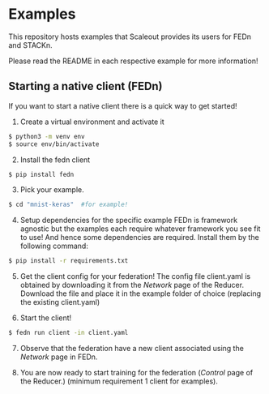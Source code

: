 # Examples

This repository hosts examples that Scaleout provides its users for FEDn and STACKn.

Please read the README in each respective example for more information!

## Starting a native client (FEDn)
If you want to start a native client there is a quick way to get started!

1. Create a virtual environment and activate it
```bash
$ python3 -m venv env
$ source env/bin/activate
```

2. Install the fedn client
```bash
$ pip install fedn
```

3. Pick your example.
```bash
$ cd "mnist-keras"  #for example!
```

4. Setup dependencies for the specific example
FEDn is framework agnostic but the examples each require whatever framework you see fit to use! And hence some dependencies are required. Install them by the following command:
```bash
$ pip install -r requirements.txt
``` 

5. Get the client config for your federation!
The config file client.yaml is obtained by downloading it from the _Network_  page of the Reducer. Download the file and place it in the example folder of choice (replacing the existing client.yaml)

6. Start the client!
```bash
$ fedn run client -in client.yaml
```
7. Observe that the federation  have a new client associated using the _Network_  page in FEDn.

8. You are now ready to start training for the federation (_Control_  page of the Reducer.)
(minimum requirement 1 client for examples).




